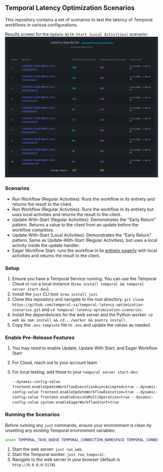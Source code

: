 ## Temporal Latency Optimization Scenarios

This repository contains a set of scenarios to test the latency of Temporal workflows in various configurations.

Results screen for the `Update-With-Start (Local Activities)` scenario:
![Latency Result UI](./latency-optimizer-updatewithstartlocal.png)

### Scenarios
* Run Workflow (Regular Activities): Runs the workflow in its entirety and returns the result to the client.
* Run Workflow (Regular Activities): Runs the workflow in its entirety but uses local activities and returns the result to the client.
* Update-With-Start (Regular Activities): Demonstrates the "Early Return" pattern. Returns a value to the client from an update before the workflow completes.
* Update-With-Start (Local Activities): Demonstrates the "Early Return" pattern. Same as Update-With-Start (Regular Activities), but uses a local activity inside the update handler.
* Eager Workflow Start: runs the workflow in its [entirety eagerly](https://temporal.io/blog/improving-latency-with-eager-workflow-start) with local activities and returns the result to the client.

### Setup
1. Ensure you have a Temporal Service running. You can use the Temporal Cloud or run a local instance (`brew install temporal && temporal server start-dev`).
2. Install the `just` CLI tool: `brew install just`.
3. Clone this repository and navigate to the root directory: `git clone https://github.com/temporal-sa/temporal-latency-optimization-scenarios.git` and `cd temporal-latency-optimization-scenarios`.
4. Install the dependencies for the web server and the Python worker: `cd web && npm install && cd ../worker && poetry install`.
5. Copy the `.env.template` file to `.env` and update the values as needed.

### Enable Pre-Release Features
1. You may need to enable Update, Update With Start, and Eager Workflow Start
2. For Cloud, reach out to your account team
3. For local testing, add these to your `temporal server start-dev`:

    `--dynamic-config-value frontend.enableUpdateWorkflowExecutionAsyncAccepted=true --dynamic-config-value frontend.enableUpdateWorkflowExecution=true --dynamic-config-value frontend.enableExecuteMultiOperation=true --dynamic-config-value system.enableEagerWorkflowStart=true`

### Running the Scenarios
Before running any `just` commands, ensure your environment is clean by unsetting any existing Temporal environment variables:

```bash
unset TEMPORAL_TASK_QUEUE TEMPORAL_CONNECTION_NAMESPACE TEMPORAL_CONNECTION_TARGET TEMPORAL_CONNECTION_MTLS_KEY_FILE TEMPORAL_CONNECTION_MTLS_CERT_CHAIN_FILE TEMPORAL_CONNECTION_WEB_PORT CALLER_API_PORT PUBLIC_WEB_URL
```

1. Start the web server: `just run_web`.
2. Start the Temporal worker: `just run_temporal`.
3. Navigate to the web server in your browser (default is `http://0.0.0.0:5178`).